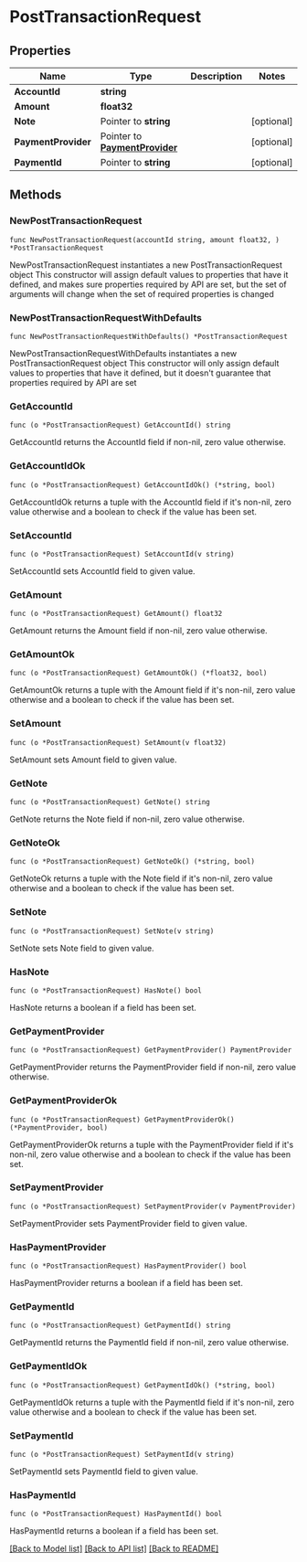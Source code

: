 # PostTransactionRequest

## Properties

Name | Type | Description | Notes
------------ | ------------- | ------------- | -------------
**AccountId** | **string** |  | 
**Amount** | **float32** |  | 
**Note** | Pointer to **string** |  | [optional] 
**PaymentProvider** | Pointer to [**PaymentProvider**](PaymentProvider.md) |  | [optional] 
**PaymentId** | Pointer to **string** |  | [optional] 

## Methods

### NewPostTransactionRequest

`func NewPostTransactionRequest(accountId string, amount float32, ) *PostTransactionRequest`

NewPostTransactionRequest instantiates a new PostTransactionRequest object
This constructor will assign default values to properties that have it defined,
and makes sure properties required by API are set, but the set of arguments
will change when the set of required properties is changed

### NewPostTransactionRequestWithDefaults

`func NewPostTransactionRequestWithDefaults() *PostTransactionRequest`

NewPostTransactionRequestWithDefaults instantiates a new PostTransactionRequest object
This constructor will only assign default values to properties that have it defined,
but it doesn't guarantee that properties required by API are set

### GetAccountId

`func (o *PostTransactionRequest) GetAccountId() string`

GetAccountId returns the AccountId field if non-nil, zero value otherwise.

### GetAccountIdOk

`func (o *PostTransactionRequest) GetAccountIdOk() (*string, bool)`

GetAccountIdOk returns a tuple with the AccountId field if it's non-nil, zero value otherwise
and a boolean to check if the value has been set.

### SetAccountId

`func (o *PostTransactionRequest) SetAccountId(v string)`

SetAccountId sets AccountId field to given value.


### GetAmount

`func (o *PostTransactionRequest) GetAmount() float32`

GetAmount returns the Amount field if non-nil, zero value otherwise.

### GetAmountOk

`func (o *PostTransactionRequest) GetAmountOk() (*float32, bool)`

GetAmountOk returns a tuple with the Amount field if it's non-nil, zero value otherwise
and a boolean to check if the value has been set.

### SetAmount

`func (o *PostTransactionRequest) SetAmount(v float32)`

SetAmount sets Amount field to given value.


### GetNote

`func (o *PostTransactionRequest) GetNote() string`

GetNote returns the Note field if non-nil, zero value otherwise.

### GetNoteOk

`func (o *PostTransactionRequest) GetNoteOk() (*string, bool)`

GetNoteOk returns a tuple with the Note field if it's non-nil, zero value otherwise
and a boolean to check if the value has been set.

### SetNote

`func (o *PostTransactionRequest) SetNote(v string)`

SetNote sets Note field to given value.

### HasNote

`func (o *PostTransactionRequest) HasNote() bool`

HasNote returns a boolean if a field has been set.

### GetPaymentProvider

`func (o *PostTransactionRequest) GetPaymentProvider() PaymentProvider`

GetPaymentProvider returns the PaymentProvider field if non-nil, zero value otherwise.

### GetPaymentProviderOk

`func (o *PostTransactionRequest) GetPaymentProviderOk() (*PaymentProvider, bool)`

GetPaymentProviderOk returns a tuple with the PaymentProvider field if it's non-nil, zero value otherwise
and a boolean to check if the value has been set.

### SetPaymentProvider

`func (o *PostTransactionRequest) SetPaymentProvider(v PaymentProvider)`

SetPaymentProvider sets PaymentProvider field to given value.

### HasPaymentProvider

`func (o *PostTransactionRequest) HasPaymentProvider() bool`

HasPaymentProvider returns a boolean if a field has been set.

### GetPaymentId

`func (o *PostTransactionRequest) GetPaymentId() string`

GetPaymentId returns the PaymentId field if non-nil, zero value otherwise.

### GetPaymentIdOk

`func (o *PostTransactionRequest) GetPaymentIdOk() (*string, bool)`

GetPaymentIdOk returns a tuple with the PaymentId field if it's non-nil, zero value otherwise
and a boolean to check if the value has been set.

### SetPaymentId

`func (o *PostTransactionRequest) SetPaymentId(v string)`

SetPaymentId sets PaymentId field to given value.

### HasPaymentId

`func (o *PostTransactionRequest) HasPaymentId() bool`

HasPaymentId returns a boolean if a field has been set.


[[Back to Model list]](../README.md#documentation-for-models) [[Back to API list]](../README.md#documentation-for-api-endpoints) [[Back to README]](../README.md)


